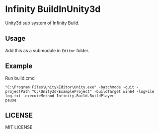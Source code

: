 # Infinity BuildInUnity3d

Unity3d sub system of Infinity Build.

## Usage

Add this as a submodule in `Editor` folder.

## Example

Run build.cmd

```
"C:\Program Files\Unity\Editor\Unity.exe" -batchmode -quit -projectPath "C:\Unity3d\ExampleProject" -buildTarget win64 -logFile log.txt -executeMethod Infinity.Build.BuildPlayer
pause
```

## LICENSE

MIT LICENSE
